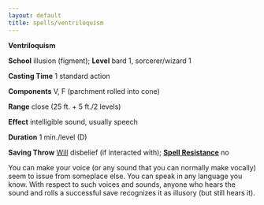 ```yaml
---
layout: default
title: spells/ventriloquism
---
```

 **Ventriloquism**

**School** illusion (figment); **Level** bard 1, sorcerer/wizard 1

**Casting Time** 1 standard action

**Components** V, F (parchment rolled into cone)

**Range** close (25 ft. + 5 ft./2 levels)

**Effect** intelligible sound, usually speech

**Duration** 1 min./level (D)

**Saving Throw** [Will](../combat#_will) disbelief (if interacted with); **[Spell Resistance](../glossary#_spell-resistance)** no

You can make your voice (or any sound that you can normally make vocally) seem to issue from someplace else. You can speak in any language you know. With respect to such voices and sounds, anyone who hears the sound and rolls a successful save recognizes it as illusory (but still hears it).

